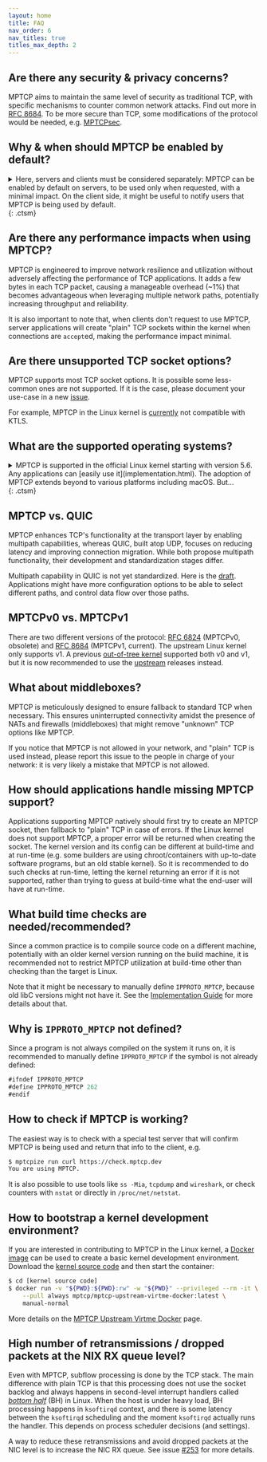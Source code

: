 ```yaml
---
layout: home
title: FAQ
nav_order: 6
nav_titles: true
titles_max_depth: 2
---
```


## Are there any security & privacy concerns?
MPTCP aims to maintain the same level of security as traditional TCP, with
specific mechanisms to counter common network attacks. Find out more in
[RFC 8684](https://datatracker.ietf.org/doc/html/rfc8684#name-security-considerations).
To be more secure than TCP, some modifications of the protocol would be needed,
e.g. [MPTCPsec](https://inl.info.ucl.ac.be/system/files/infocom_mptpcsec.pdf).

## Why & when should MPTCP be enabled by default?
<details markdown="block">
<summary>Here, servers and clients must be considered separately: MPTCP can be
enabled by default on servers, to be used only when requested, with a minimal
impact. On the client side, it might be useful to notify users that MPTCP is
being used by default. </summary>

- Clients typically have the most to gain by using MPTCP, but the benefits of
  MPTCP are mainly realized when users have
  [configured](setup.html#using-multiple-ip-addresses) their system to make use
  of its multipath capability. Still, even when only one network interface is
  available, MPTCP can be helpful in mobility use-cases that involve frequent
  switching from one network to another without stopping the connections. When
  servers don't support MPTCP, the connection continues in "plain" TCP.

- Servers usually don't directly benefit from MPTCP, due to their stable, fast,
  and reliable network connections. The client/server system as a whole is where
  the typical MPTCP improvements are experienced. There are server-specific use
  cases as well:
    - Switching from one network to another without a disconnection that would
      restart a long operation
    - Faster throughput by aggregating multiple TCP flows
    - Lowering latency by sending data in parallel on multiple subflows, so the
      lowest-latency path "wins". (Note: The MPTCP protocol allows for this but
      the Linux packet scheduler does not yet implement such a feature)
    - etc.
  We recommend
  enabling MPTCP on servers by default to let users choose whether to use
  MPTCP. When clients don't request to use MPTCP, server applications will
  create "plain" TCP sockets within the kernel when connections are `accept`ed,
  making the performance impact minimal.
</details> {: .ctsm}

## Are there any performance impacts when using MPTCP?
MPTCP is engineered to improve network resilience and utilization without
adversely affecting the performance of TCP applications. It adds a few bytes in
each TCP packet, causing a manageable overhead (~1%) that becomes advantageous
when leveraging multiple network paths, potentially increasing throughput and
reliability.

It is also important to note that, when clients don't request to use MPTCP,
server applications will create "plain" TCP sockets within the kernel when
connections are `accept`ed, making the performance impact minimal.

## Are there unsupported TCP socket options?
MPTCP supports most TCP socket options. It is possible some less-common ones are
not supported. If it is the case, please document your use-case in a new
[issue](https://github.com/multipath-tcp/mptcp_net-next/issues/).

For example, MPTCP in the Linux kernel is
[currently](https://github.com/multipath-tcp/mptcp_net-next/issues/480) not
compatible with KTLS.

## What are the supported operating systems?
<details markdown="block">
<summary>MPTCP is supported in the official Linux kernel starting with version
5.6. Any applications can [easily use it](implementation.html). The adoption of
MPTCP extends beyond to various platforms including macOS. But... </summary>

The use of MPTCP on macOS differs from Linux:
- It is most straightforward when applications use the system's
  [frameworks](https://developer.apple.com/documentation/foundation/nsurlsessionconfiguration/improving_network_reliability_using_multipath_tcp)
- There is some documentation for
  [connectx](https://opensource.apple.com/source/xnu/xnu-7195.81.3/bsd/man/man2/connectx.2.auto.html)
  and
  [disconnectx](https://opensource.apple.com/source/xnu/xnu-7195.81.3/bsd/man/man2/disconnectx.2.auto.html)
  system calls that mention multipath support, however it is not clear what is
  required to use these interfaces. There does not appear to be public example
  code.

On FreeBSD, there was an ongoing implementation, but that was years ago, and it
is not working today according to
[this](http://www-cs-students.stanford.edu/~sjac/freebsd_mptcp_info.html).

There are other implementations, but on specific systems (Citrix load balancer,
userspace, etc.): more details
[here](http://blog.multipath-tcp.org/blog/html/2018/12/15/apple_and_multipath_tcp.html).

It is possible to use MPTCP on Windows with
[WSL2](https://perso.uclouvain.be/tom.barbette/mptcp-on-windows-with-wsl2/).
</details> {: .ctsm}

## MPTCP vs. QUIC
MPTCP enhances TCP's functionality at the transport layer by enabling multipath
capabilities, whereas QUIC, built atop UDP, focuses on reducing latency and
improving connection migration. While both propose multipath functionality,
their development and standardization stages differ.

Multipath capability in QUIC is not yet standardized. Here is the
[draft](https://quicwg.org/multipath/draft-ietf-quic-multipath.html).
Applications might have more configuration options to be able to select
different paths, and control data flow over those paths.

## MPTCPv0 vs. MPTCPv1
There are two different versions of the protocol:
[RFC 6824](https://datatracker.ietf.org/doc/html/rfc6824) (MPTCPv0, obsolete) and
[RFC 8684](https://datatracker.ietf.org/doc/html/rfc8684) (MPTCPv1, current).
The upstream Linux kernel only supports v1. A previous
[out-of-tree kernel](https://github.com/multipath-tcp/mptcp) supported both
v0 and v1, but it is now recommended to use the
[upstream](https://github.com/multipath-tcp/mptcp_net-next/) releases instead.

## What about middleboxes?
MPTCP is meticulously designed to ensure fallback to standard TCP when necessary.
This ensures uninterrupted connectivity amidst the presence of NATs and
firewalls (middleboxes) that might remove "unknown" TCP options like MPTCP.

If you notice that MPTCP is not allowed in your network, and "plain" TCP is used
instead, please report this issue to the people in charge of your network: it is
very likely a mistake that MPTCP is not allowed.

## How should applications handle missing MPTCP support?
Applications supporting MPTCP natively should first try to create an MPTCP
socket, then fallback to "plain" TCP in case of errors. If the Linux kernel does
not support MPTCP, a proper error will be returned when creating the socket. The
kernel version and its config can be different at build-time and at run-time
(e.g. some builders are using chroot/containers with up-to-date software
programs, but an old stable kernel). So it is recommended to do such checks at
run-time, letting the kernel returning an error if it is not supported, rather
than trying to guess at build-time what the end-user will have at run-time.

## What build time checks are needed/recommended?
Since a common practice is to compile source code on a different machine,
potentially with an older kernel version running on the build machine, it is
recommended not to restrict MPTCP utilization at build-time other than checking
than the target is Linux.

Note that it might be necessary to manually define `IPPROTO_MPTCP`, because old
libC versions might not have it. See the [Implementation Guide](implementation.html)
for more details about that.

## Why is <code>IPPROTO_MPTCP</code> not defined?
Since a program is not always compiled on the system it runs on, it is
recommended to manually define `IPPROTO_MPTCP` if the symbol is not already
defined:
```js
#ifndef IPPROTO_MPTCP
#define IPPROTO_MPTCP 262
#endif
```

## How to check if MPTCP is working?

The easiest way is to check with a special test server that will confirm MPTCP
is being used and return that info to the client, e.g.
```bash
$ mptcpize run curl https://check.mptcp.dev
You are using MPTCP.
```

It is also possible to use tools like `ss -Mia`, `tcpdump` and `wireshark`, or
check counters with `nstat` or directly in `/proc/net/netstat`.

## How to bootstrap a kernel development environment?

If you are interested in contributing to MPTCP in the Linux kernel, a
[Docker image](https://docs.docker.com) can be used to create a basic kernel
development environment. Download the
[kernel source code](https://github.com/multipath-tcp/mptcp_net-next/) and then
start the container:
```bash
$ cd [kernel source code]
$ docker run -v "${PWD}:${PWD}:rw" -w "${PWD}" --privileged --rm -it \
    --pull always mptcp/mptcp-upstream-virtme-docker:latest \
    manual-normal
```

More details on the
[MPTCP Upstream Virtme Docker](https://github.com/multipath-tcp/mptcp-upstream-virtme-docker#readme)
page.

## High number of retransmissions / dropped packets at the NIX RX queue level?

Even with MPTCP, subflow processing is done by the TCP stack. The main
difference with plain TCP is that this processing does not use the socket
backlog and always happens in second-level interrupt handlers called
[*bottom half*](https://en.wikipedia.org/wiki/Interrupt_handler) (BH) in Linux.
When the host is under heavy load, BH processing happens in `ksoftirqd` context,
and there is some latency between the `ksoftirqd` scheduling and the moment
`ksoftirqd` actually runs the handler. This depends on process scheduler
decisions (and settings).

A way to reduce these retransmissions and avoid dropped packets at the NIC level
is to increase the NIC RX queue. See issue
[#253](https://github.com/multipath-tcp/mptcp_net-next/issues/253) for more
details.
